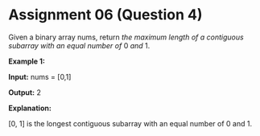 # Assignment 06 (Question 4)

Given a binary array nums, return *the maximum length of a contiguous subarray with an equal number of* 0 *and* 1.

**Example 1:**

**Input:** nums = [0,1]

**Output:** 2

**Explanation:**

[0, 1] is the longest contiguous subarray with an equal number of 0 and 1.

